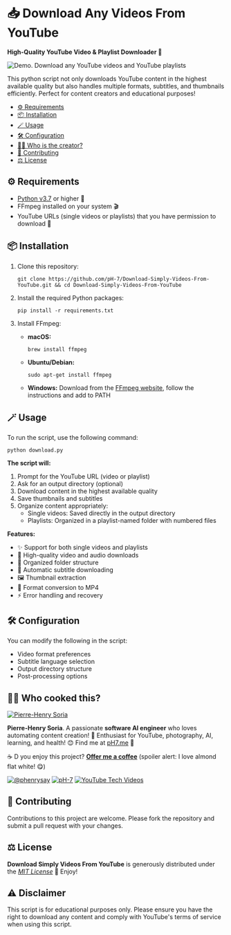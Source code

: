 # 📥 Download Any Videos From YouTube

**High-Quality YouTube Video & Playlist Downloader 🎥**

![Demo. Download any YouTube videos and YouTube playlists](promo-assets/demo-download-youtube-videos-script.gif)

This python script not only downloads YouTube content in the highest available quality but also handles multiple formats, subtitles, and thumbnails efficiently. Perfect for content creators and educational purposes! 

- [⚙️ Requirements](#%EF%B8%8F-requirements)
- [📦 Installation](#-installation)
- [🪄 Usage](#-usage)
- [🛠️ Configuration](#%EF%B8%8F-configuration)
- [👨‍🍳 Who is the creator?](#-who-created-this)
- [🤝 Contributing](#-contributing)
- [⚖️ License](#%EF%B8%8F-license)

## ⚙️ Requirements
* [Python v3.7](https://www.python.org/downloads/) or higher 🐍
* FFmpeg installed on your system 🎬
* YouTube URLs (single videos or playlists) that you have permission to download 📝

## 📦 Installation

1. Clone this repository:
   ```console
   git clone https://github.com/pH-7/Download-Simply-Videos-From-YouTube.git && cd Download-Simply-Videos-From-YouTube
   ```

2. Install the required Python packages:
   ```console
   pip install -r requirements.txt
   ```

3. Install FFmpeg:
   - **macOS:**
     ```console
     brew install ffmpeg
     ```
   - **Ubuntu/Debian:**
     ```console
     sudo apt-get install ffmpeg
     ```
   - **Windows:**
      Download from the [FFmpeg website](https://ffmpeg.org/download.html), follow the instructions and add to PATH

## 🪄 Usage

To run the script, use the following command:

```console
python download.py
```

**The script will:**
1. Prompt for the YouTube URL (video or playlist)
2. Ask for an output directory (optional)
3. Download content in the highest available quality
4. Save thumbnails and subtitles
5. Organize content appropriately:
   - Single videos: Saved directly in the output directory
   - Playlists: Organized in a playlist-named folder with numbered files

**Features:**
- ✨ Support for both single videos and playlists
- 🎥 High-quality video and audio downloads
- 📁 Organized folder structure
- 📑 Automatic subtitle downloading
- 🖼️ Thumbnail extraction
- 🔄 Format conversion to MP4
- ⚡ Error handling and recovery

## 🛠️ Configuration

You can modify the following in the script:
- Video format preferences
- Subtitle language selection
- Output directory structure
- Post-processing options

## 👨‍🍳 Who cooked this?

[![Pierre-Henry Soria](https://s.gravatar.com/avatar/a210fe61253c43c869d71eaed0e90149?s=200)](https://PH7.me 'Pierre-Henry Soria personal website')

**Pierre-Henry Soria**. A passionate **software AI engineer** who loves automating content creation! 🚀 Enthusiast for YouTube, photography, AI, learning, and health! 😊 Find me at [pH7.me](https://ph7.me) 🚀

☕️ D you enjoy this project? **[Offer me a coffee](https://ko-fi.com/phenry)** (spoiler alert: I love almond flat white! 😋)

[![@phenrysay][twitter-icon]](https://x.com/phenrysay) [![pH-7][github-icon]](https://github.com/pH-7) [![YouTube Tech Videos][youtube-icon]](https://www.youtube.com/@pH7Programming "My YouTube Tech Channel")

## 🤝 Contributing

Contributions to this project are welcome. Please fork the repository and submit a pull request with your changes.

## ⚖️ License

**Download Simply Videos From YouTube** is generously distributed under the *[MIT License](https://opensource.org/licenses/MIT)* 🎉 Enjoy!

## ⚠️ Disclaimer

This script is for educational purposes only. Please ensure you have the right to download any content and comply with YouTube's terms of service when using this script.

<!-- GitHub's Markdown reference links -->
[twitter-icon]: https://img.shields.io/badge/x-000000?style=for-the-badge&logo=x
[github-icon]: https://img.shields.io/badge/GitHub-100000?style=for-the-badge&logo=github&logoColor=white
[youtube-icon]: https://img.shields.io/badge/YouTube-FF0000?style=for-the-badge&logo=youtube&logoColor=white

